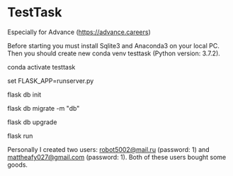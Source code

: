 # TestTask
Especially for Advance (https://advance.careers)

Before starting you must install Sqlite3 and Anaconda3 on your local PC. Then you should create new conda venv testtask (Python version: 3.7.2).

conda activate testtask

set FLASK_APP=runserver.py

flask db init

flask db migrate -m "db"

flask db upgrade

flask run

Personally I created two users: robot5002@mail.ru (password: 1) and mattheafy027@gmail.com (password: 1). Both of these users bought some goods.
